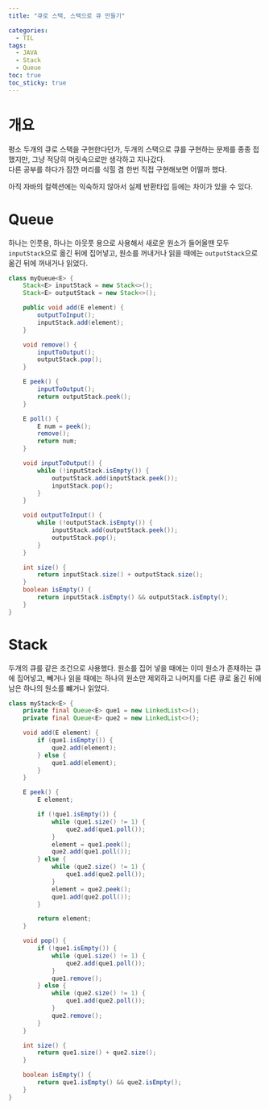 ```yaml
---
title: "큐로 스택, 스택으로 큐 만들기"

categories:
  - TIL
tags:
  - JAVA
  - Stack
  - Queue
toc: true
toc_sticky: true
---
```


# 개요

평소 두개의 큐로 스택을 구현한다던가, 두개의 스택으로 큐를 구현하는 문제를 종종 접했지만, 그냥 적당히 머릿속으로만 생각하고 지나갔다.  
다른 공부를 하다가 잠깐 머리를 식힐 겸 한번 직접 구현해보면 어떨까 했다.

아직 자바의 컬렉션에는 익숙하지 않아서 실제 반환타입 등에는 차이가 있을 수 있다.

# Queue

하나는 인풋용, 하나는 아웃풋 용으로 사용해서 새로운 원소가 들어올땐 모두 `inputStack`으로 옮긴 뒤에 집어넣고, 원소를 꺼내거나 읽을 때에는 `outputStack`으로 옮긴 뒤에 꺼내거나 읽었다.


```java
class myQueue<E> {
    Stack<E> inputStack = new Stack<>();
    Stack<E> outputStack = new Stack<>();

    public void add(E element) {
        outputToInput();
        inputStack.add(element);
    }

    void remove() {
        inputToOutput();
        outputStack.pop();
    }

    E peek() {
        inputToOutput();
        return outputStack.peek();
    }

    E poll() {
        E num = peek();
        remove();
        return num;
    }

    void inputToOutput() {
        while (!inputStack.isEmpty()) {
            outputStack.add(inputStack.peek());
            inputStack.pop();
        }
    }

    void outputToInput() {
        while (!outputStack.isEmpty()) {
            inputStack.add(outputStack.peek());
            outputStack.pop();
        }
    }

    int size() {
        return inputStack.size() + outputStack.size();
    }
    boolean isEmpty() {
        return inputStack.isEmpty() && outputStack.isEmpty();
    }
}
```

# Stack

두개의 큐를 같은 조건으로 사용했다. 원소를 집어 넣을 때에는 이미 원소가 존재하는 큐에 집어넣고, 빼거나 읽을 때에는 하나의 원소만 제외하고 나머지를 다른 큐로 옮긴 뒤에 남은 하나의 원소를 뺴거나 읽었다.


```java
class myStack<E> {
    private final Queue<E> que1 = new LinkedList<>();
    private final Queue<E> que2 = new LinkedList<>();

    void add(E element) {
        if (que1.isEmpty()) {
            que2.add(element);
        } else {
            que1.add(element);
        }
    }

    E peek() {
        E element;

        if (!que1.isEmpty()) {
            while (que1.size() != 1) {
                que2.add(que1.poll());
            }
            element = que1.peek();
            que2.add(que1.poll());
        } else {
            while (que2.size() != 1) {
                que1.add(que2.poll());
            }
            element = que2.peek();
            que1.add(que2.poll());
        }

        return element;
    }

    void pop() {
        if (!que1.isEmpty()) {
            while (que1.size() != 1) {
                que2.add(que1.poll());
            }
            que1.remove();
        } else {
            while (que2.size() != 1) {
                que1.add(que2.poll());
            }
            que2.remove();
        }
    }

    int size() {
        return que1.size() + que2.size();
    }

    boolean isEmpty() {
        return que1.isEmpty() && que2.isEmpty();
    }
}
```